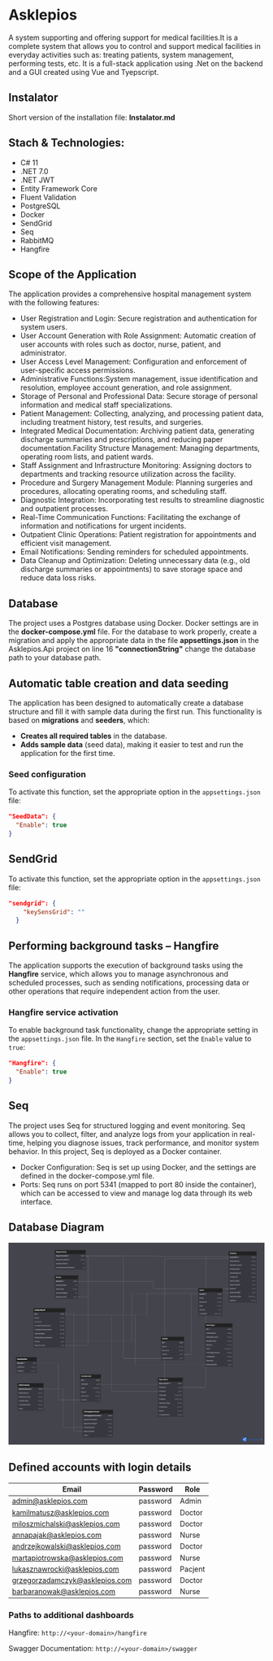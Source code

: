 # Asklepios
A system supporting and offering support for medical facilities.It is a complete system that allows you to control and support medical facilities in everyday activities such as: treating patients, system management, performing tests, etc. It is a full-stack application using .Net on the backend and a GUI created using Vue and Tyepscript.

## Instalator
Short version of the installation file: **Instalator.md**

## Stach & Technologies:
- C# 11
- .NET 7.0
- .NET JWT
- Entity Framework Core
- Fluent Validation
- PostgreSQL
- Docker
- SendGrid
- Seq
- RabbitMQ
- Hangfire

## Scope of the Application
The application provides a comprehensive hospital management system with the following features:

- User Registration and Login: Secure registration and authentication for system users.
- User Account Generation with Role Assignment: Automatic creation of user accounts with roles such as doctor, nurse, patient, and administrator.
- User Access Level Management: Configuration and enforcement of user-specific access permissions.
- Administrative Functions:System management, issue identification and resolution, employee account generation, and role assignment.
- Storage of Personal and Professional Data: Secure storage of personal information and medical staff specializations.
- Patient Management: Collecting, analyzing, and processing patient data, including treatment history, test results, and surgeries.
- Integrated Medical Documentation: Archiving patient data, generating discharge summaries and prescriptions, and reducing paper documentation.Facility Structure Management: Managing departments, operating room lists, and patient wards.
- Staff Assignment and Infrastructure Monitoring: Assigning doctors to departments and tracking resource utilization across the facility.
- Procedure and Surgery Management Module: Planning surgeries and procedures, allocating operating rooms, and scheduling staff.
- Diagnostic Integration: Incorporating test results to streamline diagnostic and outpatient processes.
- Real-Time Communication Functions: Facilitating the exchange of information and notifications for urgent incidents.
- Outpatient Clinic Operations: Patient registration for appointments and efficient visit management.
- Email Notifications: Sending reminders for scheduled appointments.
- Data Cleanup and Optimization: Deleting unnecessary data (e.g., old discharge summaries or appointments) to save storage space and reduce data loss risks.

## Database
The project uses a Postgres database using Docker. Docker settings are in the <b>docker-compose.yml</b> file.
For the database to work properly, create a migration and apply the appropriate data in the file <b>appsettings.json</b> in the Asklepios.Api project on line 16 <b>"connectionString"</b> change the database path to your database path.

## Automatic table creation and data seeding

The application has been designed to automatically create a database structure and fill it with sample data during the first run. This functionality is based on **migrations** and **seeders**, which:

- **Creates all required tables** in the database.
- **Adds sample data** (seed data), making it easier to test and run the application for the first time.

### Seed configuration
To activate this function, set the appropriate option in the `appsettings.json` file:

```json
"SeedData": {
  "Enable": true
}
```

## SendGrid
To activate this function, set the appropriate option in the `appsettings.json` file:

```json
"sendgrid": {
    "keySensGrid": ""
  }
```

## Performing background tasks – Hangfire

The application supports the execution of background tasks using the **Hangfire** service, which allows you to manage asynchronous and scheduled processes, such as sending notifications, processing data or other operations that require independent action from the user.

### Hangfire service activation
To enable background task functionality, change the appropriate setting in the `appsettings.json` file. In the `Hangfire` section, set the `Enable` value to `true`:

```json
"Hangfire": {
  "Enable": true
}
```

## Seq
The project uses Seq for structured logging and event monitoring. Seq allows you to collect, filter, and analyze logs from your application in real-time, helping you diagnose issues, track performance, and monitor system behavior. In this project, Seq is deployed as a Docker container.
- Docker Configuration: Seq is set up using Docker, and the settings are defined in the docker-compose.yml file.
- Ports: Seq runs on port 5341 (mapped to port 80 inside the container), which can be accessed to view and manage log data through its web interface.

## Database Diagram
![](/assets/DatabaseDiagram.png)

## Defined accounts with login details

| Email                           | Password | Role         |
|---------------------------------|----------|--------------|
| admin@asklepios.com            | password | Admin         |
| kamilmatusz@asklepios.com      | password | Doctor        |
| miloszmichalski@asklepios.com  | password | Doctor        |
| annapajak@asklepios.com        | password | Nurse         |
| andrzejkowalski@asklepios.com  | password | Doctor        |
| martapiotrowska@asklepios.com  | password | Nurse         |
| lukasznawrocki@asklepios.com   | password | Pacjent       |
| grzegorzadamczyk@asklepios.com | password | Doctor        |
| barbaranowak@asklepios.com     | password | Nurse         |

### Paths to additional dashboards
Hangfire:
`http://<your-domain>/hangfire`

Swagger Documentation:
`http://<your-domain>/swagger`
